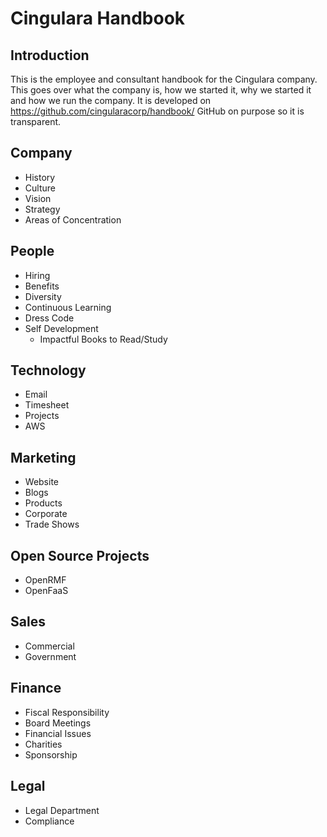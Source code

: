 # Cingulara Handbook


## Introduction
This is the employee and consultant handbook for the Cingulara company. This goes over what the company is, how we started it, why we started it and how we run the company. It is developed on https://github.com/cingularacorp/handbook/ GitHub on purpose so it is transparent. 

## Company
* History
* Culture
* Vision
* Strategy
* Areas of Concentration

## People
* Hiring
* Benefits
* Diversity
* Continuous Learning
* Dress Code
* Self Development
    * Impactful Books to Read/Study

## Technology
* Email
* Timesheet
* Projects
* AWS

## Marketing
* Website
* Blogs
* Products
* Corporate
* Trade Shows

## Open Source Projects
* OpenRMF
* OpenFaaS

## Sales
* Commercial
* Government

## Finance
* Fiscal Responsibility
* Board Meetings
* Financial Issues
* Charities
* Sponsorship

## Legal
* Legal Department
* Compliance